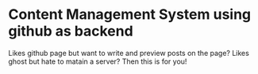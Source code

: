 # Content Management System using github as backend

Likes github page but want to write and preview posts on the page?
Likes ghost but hate to matain a server?
Then this is for you!
